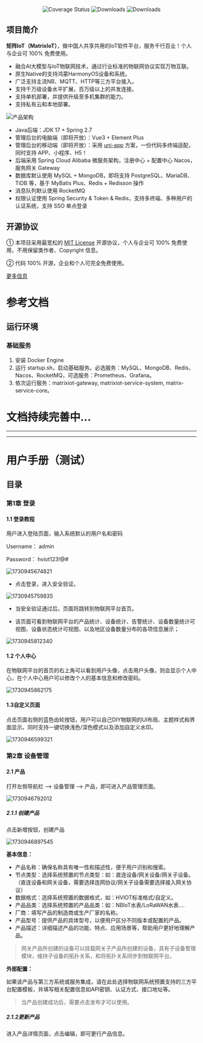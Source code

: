 <p align="center">
  <img src="https://img.shields.io/badge/Spring%20Cloud-2021-blue.svg" alt="Coverage Status">
  <img src="https://img.shields.io/badge/Spring%20Boot-2.7.18-blue.svg" alt="Downloads">
  <img src="https://img.shields.io/github/license/victorlamp-bayes/matrixiot-server" alt="Downloads">
</p>

## 项目简介
**矩阵IoT（MatrixIoT）**，做中国人共享共用的IoT软件平台，服务千行百业！个人与企业可 100% 免费使用。
- 融合AI大模型与IoT物联网技术，通过行业标准的物联网协议实现万物互联。
- 原生Native的支持鸿蒙HarmonyOS设备和系统。  
- 广泛支持主流NB、MQTT、HTTP等三方平台接入。  
- 支持千万级设备水平扩展，百万级以上的并发连接。
- 支持单机部署，并提供升级至多机集群的能力。
- 支持私有云和本地部署。

![产品架构](.image/%E4%BA%A7%E5%93%81%E6%9E%B6%E6%9E%84.png)

* Java后端：JDK 17 + Spring 2.7
* 管理后台的电脑端（即将开放）：Vue3 + Element Plus
* 管理后台的移动端（即将开放）：采用 [uni-app](https://github.com/dcloudio/uni-app) 方案，一份代码多终端适配，同时支持 APP、小程序、H5！
* 后端采用 Spring Cloud Alibaba 微服务架构，注册中心 + 配置中心 Nacos，服务网关 Gateway
* 数据库默认使用 MySQL + MongoDB，即将支持 PostgreSQL、MariaDB、TiDB 等，基于 MyBatis Plus、Redis + Redisson 操作
* 消息队列默认使用 RocketMQ
* 权限认证使用 Spring Security & Token & Redis，支持多终端、多种用户的认证系统，支持 SSO 单点登录

## 开源协议

① 本项目采用最宽松的 [MIT License](https://gitee.com/victorlamp/matrixiot-server/blob/master/LICENSE) 开源协议，个人与企业可 100% 免费使用，不用保留类作者、Copyright 信息。

② 代码 100% 开源，企业和个人可完全免费使用。

[更多信息](https://victorlamp.com/products/iot)

# 参考文档

## 运行环境

### 基础服务
1. 安装 Docker Engine
2. 运行 startup.sh，启动基础服务。必选服务：MySQL、MongoDB、Redis、Nacos、RocketMQ，可选服务：Prometheus、Grafana。
3. 依次运行服务：matrixiot-gateway, matrixiot-service-system, matrix-service-core。

# 文档持续完善中...

------

------

# 用户手册（测试）

## 目录

### 第1章  登录

#### 1.1 登录教程

用户进入登陆页面，输入系统默认的用户名和密码

Username： admin

Password： hviot123!@#

![1730945674821](.image/user-doc/登录1.png)

- 点击登录，进入安全验证。

![1730945759835](.image/user-doc/登录2.png)



- 当安全验证通过后，页面将跳转到物联网平台首页。

- 该页面可看到物联网平台的产品统计、设备统计、告警统计、设备数量统计可视图、设备状态统计可视图、以及地区设备数量分布的各项信息展示；

![1730945812340](.image/user-doc/登录3.png)

#### 1.2 个人中心

在物联网平台的首页的右上角可以看到用户头像，点击用户头像，则会显示个人中心，在个人中心用户可以修改个人的基本信息和修改密码。

![1730945862175](.image/user-doc/个人中心1.png)

#### **1.3自定义页面**

点击页面右侧的蓝色齿轮按钮，用户可以自己DIY物联网的UI布局、主题样式和界面显示。同时支持一键切换浅色/深色模式以及添加自定义水印。

![1730946599321](.image/user-doc/自定义页面1.png)

### 第2章 设备管理

#### 2.1 产品

打开左侧导航栏 --> 设备管理 --> 产品，即可进入产品管理页面。

![1730946792012](.image/user-doc/产品1.png)

##### **2.1.1 创建产品**

点击新增按钮，创建产品

![1730946897545](.image/user-doc/产品2.png)

**基本信息：**

- 产品名称：确保名称具有唯一性和描述性，便于用户识别和搜索。
- 节点类型：选择系统预置的节点类型：如：直连设备/网关设备/网关子设备。（直连设备和网关设备，需要选择连网协议/网关子设备需要选择接入网关协议）
- 数据格式：选择系统预置的数据格式，如：HVIOT标准格式/自定义。
- 产品品类：选择系统预置的产品品类：如：NBIoT水表/LoRaWAN水表....
- 厂商：填写产品的制造商或生产厂家的名称。
- 产品型号：提供产品的具体型号，以便用户区分不同版本或配置的产品。
- 产品描述：详细描述产品的功能、特点、应用场景等，帮助用户更好地理解产品。

> 网关产品所创建的设备可以挂载网关子产品所创建的设备，具有子设备管理模块，维持子设备的拓扑关系，和将拓扑关系同步到物联网平台。

**外部配置：**

如果该产品与第三方系统或服务集成，请在此处选择物联网系统预置支持的三方平台配置模板，并填写相关配置信息如API密钥、认证方式、接口地址等。

> 当产品创建成功后，需要点击发布才可以使用。

##### **2.1.2更新产品**

进入产品详情页面，点击编辑，即可更行产品信息。